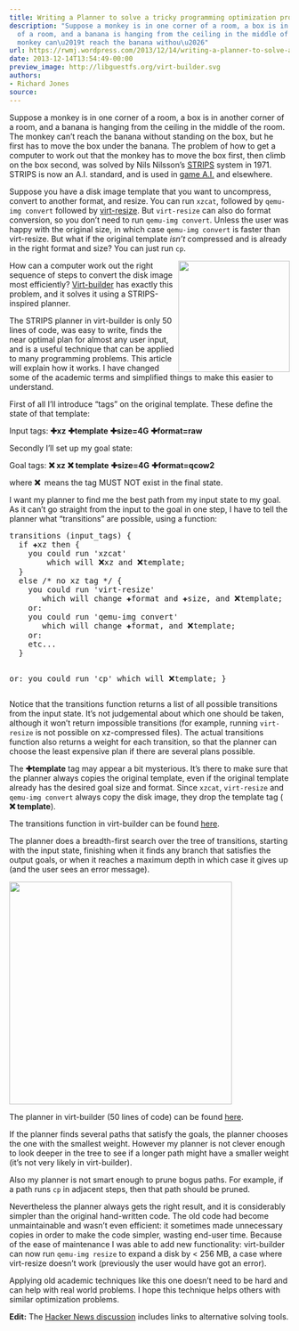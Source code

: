 ```yaml
---
title: Writing a Planner to solve a tricky programming optimization problem
description: "Suppose a monkey is in one corner of a room, a box is in another corner
  of a room, and a banana is hanging from the ceiling in the middle of the room. The
  monkey can\u2019t reach the banana withou\u2026"
url: https://rwmj.wordpress.com/2013/12/14/writing-a-planner-to-solve-a-tricky-programming-optimization-problem/
date: 2013-12-14T13:54:49-00:00
preview_image: http://libguestfs.org/virt-builder.svg
authors:
- Richard Jones
source:
---
```


<p>Suppose a monkey is in one corner of a room, a box is in another corner of a room, and a banana is hanging from the ceiling in the middle of the room.  The monkey can&rsquo;t reach the banana without standing on the box, but he first has to move the box under the banana.  The problem of how to get a computer to work out that the monkey has to move the box first, then climb on the box second, was solved by Nils Nilsson&rsquo;s <a href="https://en.wikipedia.org/wiki/STRIPS">STRIPS</a> system in 1971.  STRIPS is now an A.I. standard, and is used in <a href="http://web.media.mit.edu/~jorkin/goap.html">game A.I.</a> and elsewhere.</p>
<p>Suppose you have a disk image template that you want to uncompress, convert to another format, and resize.  You can run <code>xzcat</code>, followed by <code>qemu-img convert</code> followed by <a href="http://libguestfs.org/virt-resize.1.html">virt-resize</a>.  But <code>virt-resize</code> can also do format conversion, so you don&rsquo;t need to run <code>qemu-img convert</code>.  Unless the user was happy with the original size, in which case <code>qemu-img convert</code> is faster than virt-resize.  But what if the original template <i>isn&rsquo;t</i> compressed and is already in the right format and size?  You can just run <code>cp</code>.</p>
<p><img src="https://i0.wp.com/libguestfs.org/virt-builder.svg" width="200" style="float:right;"/> How can a computer work out the right sequence of steps to convert the disk image most efficiently?  <a href="http://libguestfs.org/virt-builder.1.html">Virt-builder</a> has exactly this problem, and it solves it using a STRIPS-inspired planner.</p>
<p>The STRIPS planner in virt-builder is only 50 lines of code, was easy to write, finds the near optimal plan for almost any user input, and is a useful technique that can be applied to many programming problems.  This article will explain how it works.  I have changed some of the academic terms and simplified things to make this easier to understand.</p>
<p>First of all I&rsquo;ll introduce <q>tags</q> on the original template.  These define the state of that template:</p>
<p>Input tags: <b>&#10010;xz</b> <b>&#10010;template</b> <b>&#10010;size=4G</b> <b>&#10010;format=raw</b></p>
<p>Secondly I&rsquo;ll set up my goal state:</p>
<p>Goal tags: <b><img src="https://s0.wp.com/wp-content/mu-plugins/wpcom-smileys/twemoji/2/72x72/274c.png" alt="&#10060;" class="wp-smiley" style="height: 1em; max-height: 1em;"/>xz</b> <b><img src="https://s0.wp.com/wp-content/mu-plugins/wpcom-smileys/twemoji/2/72x72/274c.png" alt="&#10060;" class="wp-smiley" style="height: 1em; max-height: 1em;"/>template</b> <b>&#10010;size=4G</b> <b>&#10010;format=qcow2</b></p>
<p>where <b><img src="https://s0.wp.com/wp-content/mu-plugins/wpcom-smileys/twemoji/2/72x72/274c.png" alt="&#10060;" class="wp-smiley" style="height: 1em; max-height: 1em;"/></b> means the tag MUST NOT exist in the final state.</p>
<p>I want my planner to find me the best path from my input state to my goal.  As it can&rsquo;t go straight from the input to the goal in one step, I have to tell the planner what <q>transitions</q> are possible, using a function:</p>
<pre>
transitions (input_tags) {
  if &#10010;xz then {
    you could run 'xzcat'
        which will &#10060;xz and &#10060;template;
  }
  else /* no xz tag */ {
    you could run 'virt-resize'
       which will change &#10010;format and &#10010;size, and &#10060;template;
    or:
    you could run 'qemu-img convert'
       which will change &#10010;format, and &#10060;template;
    or:
    etc...
  }

  or:
  you could run 'cp'
      which will &#10060;template;
}
</pre>
<p>Notice that the transitions function returns a list of all possible transitions from the input state.  It&rsquo;s not judgemental about which one should be taken, although it won&rsquo;t return impossible transitions (for example, running <code>virt-resize</code> is not possible on xz-compressed files).  The actual transitions function also returns a weight for each transition, so that the planner can choose the least expensive plan if there are several plans possible.</p>
<p>The <b>&#10010;template</b> tag may appear a bit mysterious.  It&rsquo;s there to make sure that the planner always copies the original template, even if the original template already has the desired goal size and format.  Since <code>xzcat</code>, <code>virt-resize</code> and <code>qemu-img convert</code> always copy the disk image, they drop the template tag (<b><img src="https://s0.wp.com/wp-content/mu-plugins/wpcom-smileys/twemoji/2/72x72/274c.png" alt="&#10060;" class="wp-smiley" style="height: 1em; max-height: 1em;"/>template</b>).</p>
<p>The transitions function in virt-builder can be found <a href="https://github.com/libguestfs/libguestfs/blob/62cc7d3361127b4e007f8e23028213852be09124/builder/builder.ml#L308">here</a>.</p>
<p>The planner does a breadth-first search over the tree of transitions, starting with the input state, finishing when it finds any branch that satisfies the output goals, or when it reaches a maximum depth in which case it gives up (and the user sees an error message).</p>
<p><img src="https://i0.wp.com/oirase.annexia.org/rwmj.wp.com/strips.svg" width="400"/></p>
<p>The planner in virt-builder (50 lines of code) can be found <a href="https://github.com/libguestfs/libguestfs/blob/62cc7d3361127b4e007f8e23028213852be09124/mllib/planner.ml#L28">here</a>.</p>
<p>If the planner finds several paths that satisfy the goals, the planner chooses the one with the smallest weight.  However my planner is not clever enough to look deeper in the tree to see if a longer path might have a smaller weight (it&rsquo;s not very likely in virt-builder).</p>
<p>Also my planner is not smart enough to prune bogus paths.  For example, if a path runs <code>cp</code> in adjacent steps, then that path should be pruned.</p>
<p>Nevertheless the planner always gets the right result, and it is considerably simpler than the original hand-written code.  The old code had become unmaintainable and wasn&rsquo;t even efficient: it sometimes made unnecessary copies in order to make the code simpler, wasting end-user time.  Because of the ease of maintenance I was able to add new functionality: virt-builder can now run <code>qemu-img resize</code> to expand a disk by &lt; 256&nbsp;MB, a case where virt-resize doesn&rsquo;t work (previously the user would have got an error).</p>
<p>Applying old academic techniques like this one doesn&rsquo;t need to be hard and can help with real world problems.  I hope this technique helps others with similar optimization problems.</p>
<p><b>Edit:</b> The <a href="https://news.ycombinator.com/item?id=6905887">Hacker News discussion</a> includes links to alternative solving tools.</p>

